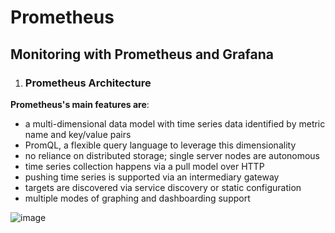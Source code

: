 # Prometheus
## Monitoring with Prometheus and Grafana 
1. ### Prometheus Architecture  
__Prometheus's main features are__:  
- a multi-dimensional data model with time series data identified by metric name and key/value pairs
- PromQL, a flexible query language to leverage this dimensionality
- no reliance on distributed storage; single server nodes are autonomous
- time series collection happens via a pull model over HTTP
- pushing time series is supported via an intermediary gateway
- targets are discovered via service discovery or static configuration
- multiple modes of graphing and dashboarding support

![image](https://user-images.githubusercontent.com/75883087/164673751-4476ad58-0289-4d46-9c8e-9bf2f3712ed8.png)

